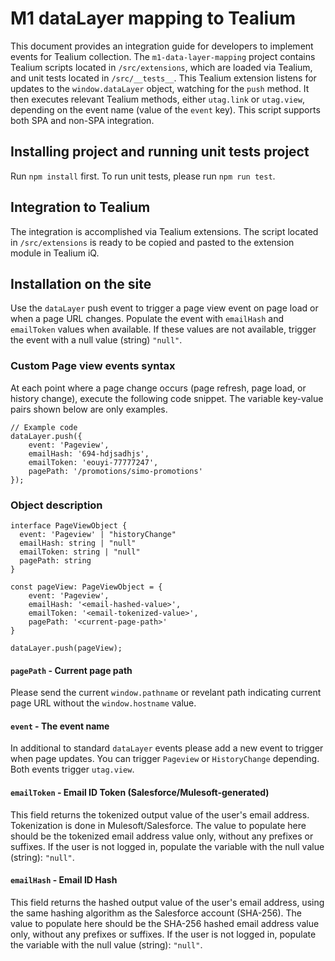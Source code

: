 # M1 dataLayer mapping to Tealium
This document provides an integration guide for developers to implement events for Tealium collection. The `m1-data-layer-mapping` project contains Tealium scripts located in `/src/extensions`, which are loaded via Tealium, and unit tests located in `/src/__tests__`. This Tealium extension listens for updates to the `window.dataLayer` object, watching for the `push` method. It then executes relevant Tealium methods, either `utag.link` or `utag.view`, depending on the event name (value of the `event` key). This script supports both SPA and non-SPA integration.

## Installing project and running unit tests project
Run `npm install` first. To run unit tests, please run `npm run test`.

## Integration to Tealium
The integration is accomplished via Tealium extensions. The script located in `/src/extensions` is ready to be copied and pasted to the extension module in Tealium iQ. 

## Installation on the site
Use the `dataLayer` push event to trigger a page view event on page load or when a page URL changes. Populate the event with `emailHash` and `emailToken` values when available. If these values are not available, trigger the event with a null value (string) `"null"`.


### Custom Page view events syntax
At each point where a page change occurs (page refresh, page load, or history change), execute the following code snippet. The variable key-value pairs shown below are only examples.

```
// Example code
dataLayer.push({
    event: 'Pageview',
    emailHash: '694-hdjsadhjs',
    emailToken: 'eouyi-77777247',
    pagePath: '/promotions/simo-promotions'
});
```

### Object description
```
interface PageViewObject {
  event: 'Pageview' | "historyChange"
  emailHash: string | "null"
  emailToken: string | "null"
  pagePath: string
}

const pageView: PageViewObject = {
    event: 'Pageview',
    emailHash: '<email-hashed-value>',
    emailToken: '<email-tokenized-value>',
    pagePath: '<current-page-path>'
}

dataLayer.push(pageView);
```

#### `pagePath` - Current page path
Please send the current `window.pathname` or revelant path indicating current page URL without the `window.hostname` value. 

#### `event` - The event name
In additional to standard `dataLayer` events please add a new event to trigger when page updates. You can trigger `Pageview` or `HistoryChange` depending. Both events trigger `utag.view`. 

#### `emailToken` - Email ID Token (Salesforce/Mulesoft-generated)
This field returns the tokenized output value of the user's email address. Tokenization is done in Mulesoft/Salesforce. The value to populate here should be the tokenized email address value only, without any prefixes or suffixes. If the user is not logged in, populate the variable with the null value (string): `"null"`.

#### `emailHash` -	Email ID Hash
This field returns the hashed output value of the user's email address, using the same hashing algorithm as the Salesforce account (SHA-256). The value to populate here should be the SHA-256 hashed email address value only, without any prefixes or suffixes. If the user is not logged in, populate the variable with the null value (string): `"null"`.




 